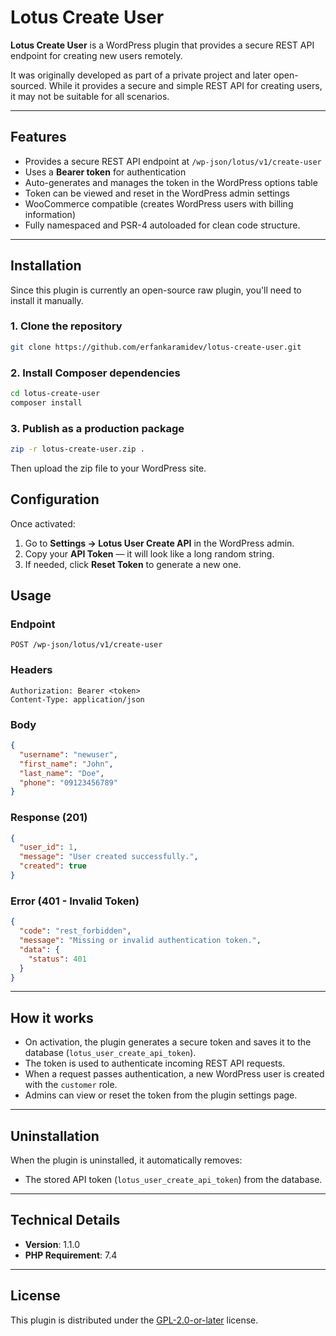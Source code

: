 # Lotus Create User

**Lotus Create User** is a WordPress plugin that provides a secure REST API endpoint for creating new users remotely.

It was originally developed as part of a private project and later open-sourced. While it provides a secure and simple REST API for creating users, it may not be suitable for all scenarios.

---

## Features

- Provides a secure REST API endpoint at `/wp-json/lotus/v1/create-user`
- Uses a **Bearer token** for authentication
- Auto-generates and manages the token in the WordPress options table
- Token can be viewed and reset in the WordPress admin settings
- WooCommerce compatible (creates WordPress users with billing information)
- Fully namespaced and PSR-4 autoloaded for clean code structure.

---

## Installation

Since this plugin is currently an open-source raw plugin, you'll need to install it manually.

### 1. Clone the repository

```bash
git clone https://github.com/erfankaramidev/lotus-create-user.git
```

### 2. Install Composer dependencies

```bash
cd lotus-create-user
composer install
```

### 3. Publish as a production package

```bash
zip -r lotus-create-user.zip .
```

Then upload the zip file to your WordPress site.

## Configuration

Once activated:

1. Go to **Settings → Lotus User Create API** in the WordPress admin.
2. Copy your **API Token** — it will look like a long random string.
3. If needed, click **Reset Token** to generate a new one.

## Usage

### Endpoint

```
POST /wp-json/lotus/v1/create-user
```

### Headers

```
Authorization: Bearer <token>
Content-Type: application/json
```

### Body

```json
{
  "username": "newuser",
  "first_name": "John",
  "last_name": "Doe",
  "phone": "09123456789"
}
```

### Response (201)

```json
{
  "user_id": 1,
  "message": "User created successfully.",
  "created": true
}
```

### Error (401 - Invalid Token)

```json
{
  "code": "rest_forbidden",
  "message": "Missing or invalid authentication token.",
  "data": {
    "status": 401
  }
}
```

---

## How it works

- On activation, the plugin generates a secure token and saves it to the database (`lotus_user_create_api_token`).
- The token is used to authenticate incoming REST API requests.
- When a request passes authentication, a new WordPress user is created with the `customer` role.
- Admins can view or reset the token from the plugin settings page.

---

## Uninstallation

When the plugin is uninstalled, it automatically removes:

- The stored API token (`lotus_user_create_api_token`) from the database.

---

## Technical Details

- **Version**: 1.1.0
- **PHP Requirement**: 7.4

---

## License

This plugin is distributed under the [GPL-2.0-or-later](https://www.gnu.org/licenses/gpl-2.0.html) license.
